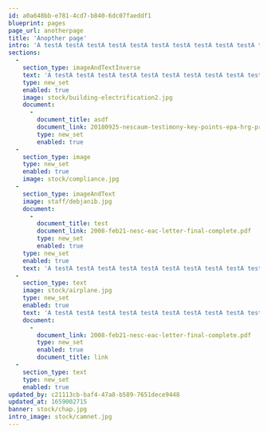 ```yaml
---
id: a0a648bb-e781-4cd7-b840-6dc07faeddf1
blueprint: pages
page_url: anotherpage
title: 'Anopther page'
intro: 'A testA testA testA testA testA testA testA testA testA testA testA testA testA testA testA testA testA testA testA testA testA testA testA testA testA testA testA testA test'
sections:
  -
    section_type: imageAndTextInverse
    text: 'A testA testA testA testA testA testA testA testA testA testA testA testA testA testA testA testA testA testA testA testA testA testA testA testA testA testA testA testA test'
    type: new_set
    enabled: true
    image: stock/building-electrification2.jpg
    document:
      -
        document_title: asdf
        document_link: 20180925-nescaum-testimony-key-points-epa-hrg-propd-safe-rule-dearborn.pdf
        type: new_set
        enabled: true
  -
    section_type: image
    type: new_set
    enabled: true
    image: stock/compliance.jpg
  -
    section_type: imageAndText
    image: staff/debjanib.jpg
    document:
      -
        document_title: test
        document_link: 2008-feb21-nesc-eac-letter-final-complete.pdf
        type: new_set
        enabled: true
    type: new_set
    enabled: true
    text: 'A testA testA testA testA testA testA testA testA testA testA testA testA testA testA testA testA testA testA testA testA testA testA testA testA testA testA testA testA test'
  -
    section_type: text
    image: stock/airplane.jpg
    type: new_set
    enabled: true
    text: 'A testA testA testA testA testA testA testA testA testA testA testA testA testA testA testA testA testA testA testA testA testA testA testA testA testA testA testA testA test'
    document:
      -
        document_link: 2008-feb21-nesc-eac-letter-final-complete.pdf
        type: new_set
        enabled: true
        document_title: link
  -
    section_type: text
    type: new_set
    enabled: true
updated_by: c21113cb-baf4-47a8-b589-7651dece9448
updated_at: 1659002715
banner: stock/chap.jpg
intro_image: stock/camnet.jpg
---
```

